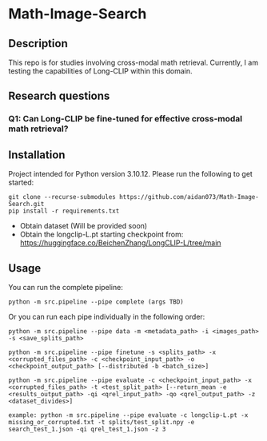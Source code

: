 # Math-Image-Search
## Description

This repo is for studies involving cross-modal math retrieval. Currently, I am testing the capabilities of Long-CLIP within this domain.

## Research questions

### Q1: Can Long-CLIP be fine-tuned for effective cross-modal math retrieval?

## Installation

Project intended for Python version 3.10.12. Please run the following to get started:

```
git clone --recurse-submodules https://github.com/aidan073/Math-Image-Search.git
pip install -r requirements.txt
```

- Obtain dataset (Will be provided soon)
- Obtain the longclip-L.pt starting checkpoint from: https://huggingface.co/BeichenZhang/LongCLIP-L/tree/main

## Usage

You can run the complete pipeline:
```
python -m src.pipeline --pipe complete (args TBD)
```

Or you can run each pipe individually in the following order:
```
python -m src.pipeline --pipe data -m <metadata_path> -i <images_path> -s <save_splits_path>
```
```
python -m src.pipeline --pipe finetune -s <splits_path> -x <corrupted_files_path> -c <checkpoint_input_path> -o <checkpoint_output_path> [--distributed -b <batch_size>]
```
```
python -m src.pipeline --pipe evaluate -c <checkpoint_input_path> -x <corrupted_files_path> -t <test_split_path> [--return_mean -e <results_output_path> -qi <qrel_input_path> -qo <qrel_output_path> -z <dataset_divides>]

example: python -m src.pipeline --pipe evaluate -c longclip-L.pt -x missing_or_corrupted.txt -t splits/test_split.npy -e search_test_1.json -qi qrel_test_1.json -z 3
```


